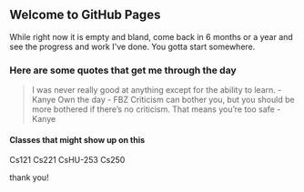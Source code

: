 ## Welcome to GitHub Pages
While right now it is empty and bland, come back in 6 months or a year and see the progress and work I've done.
You gotta start somewhere.

### Here are some quotes that get me through the day
>I was never really good at anything except for the ability to learn. - Kanye
>Own the day - FBZ
>Criticism can bother you, but you should be more bothered if there’s no criticism. That means you’re too safe - Kanye


#### Classes that might show up on this
Cs121
Cs221
CsHU-253
Cs250


thank you!
